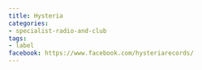 ```yaml
---
title: Hysteria
categories:
- specialist-radio-and-club
tags:
- label
facebook: https://www.facebook.com/hysteriarecords/
---
```


